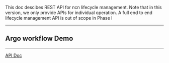This doc descibes REST API for ncn lifecycle management. Note that in this version, we only provide APIs for individual operation. A full end to end lifecycle management API is out of scope in Phase I

---

## Argo workflow Demo

---

[API Doc](swagger.md)
